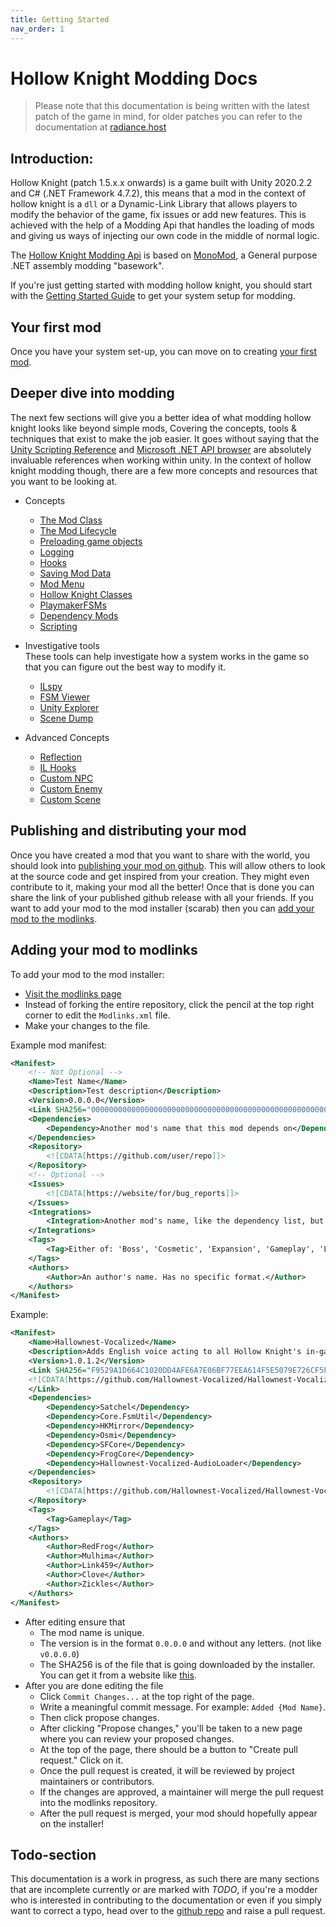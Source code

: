 ```yaml
---
title: Getting Started
nav_order: 1
---
```

# Hollow Knight Modding Docs

> Please note that this documentation is being written with the latest patch of the game in mind, for older patches you can refer to the documentation at [radiance.host](https://radiance.synthagen.net/apidocs/_images/Getting-Started.html)

## Introduction:

Hollow Knight (patch 1.5.x.x onwards) is a game built with Unity 2020.2.2 and C# (.NET Framework 4.7.2), this means that a mod in the context of hollow knight is a `dll` or a Dynamic-Link Library that allows players to modify the behavior of the game, fix issues or add new features. This is achieved with the help of a Modding Api that handles the loading of mods and giving us ways of injecting our own code in the middle of normal logic.

The [Hollow Knight Modding Api](https://github.com/hk-modding/api) is based on [MonoMod](https://github.com/MonoMod/MonoMod), a General purpose .NET assembly modding "basework".

If you're just getting started with modding hollow knight, you should start with the [Getting Started Guide](getting-started.md) to get your system setup for modding.

## Your first mod

Once you have your system set-up, you can move on to creating [your first mod](your-first-mod.md).

## Deeper dive into modding

The next few sections will give you a better idea of what modding hollow knight looks like beyond simple mods, Covering the concepts, tools & techniques that exist to make the job easier. It goes without saying that the [Unity Scripting Reference](https://docs.unity3d.com/2020.2/Documentation/ScriptReference/) and [Microsoft .NET API browser](https://docs.microsoft.com/en-us/dotnet/api/?view=netframework-4.7.2) are absolutely invaluable references when working within unity. In the context of hollow knight modding though, there are a few more concepts and resources that you want to be looking at.

- Concepts
  - [The Mod Class](mod-baseclass.md)
  - [The Mod Lifecycle](mod-lifecycle.md)
  - [Preloading game objects](preloads.md)
  - [Logging](logging.md)
  - [Hooks](Hooks/hooks.md)
  - [Saving Mod Data](saving-mod-data.md)
  - [Mod Menu](modmenu.md)
  - [Hollow Knight Classes](hkclasses.md)
  - [PlaymakerFSMs](understanding-fsms.md)
  - [Dependency Mods](dependencymods.md)
  - [Scripting](#todo-section)

- Investigative tools  
  These tools can help investigate how a system works in the game so that you can figure out the best way to modify it.
  - [ILspy](Tools/decompilers.md)
  - [FSM Viewer](Tools/fsmviewer.md)
  - [Unity Explorer](https://github.com/sinai-dev/UnityExplorer/blob/master/README.md#features)
  - [Scene Dump](Tools/scenedump.md)

- Advanced Concepts
  - [Reflection](reflection.md)
  - [IL Hooks](Hooks/ilhooks.md)
  - [Custom NPC](#todo-section)
  - [Custom Enemy](#todo-section)
  - [Custom Scene](#todo-section)

## Publishing and distributing your mod

Once you have created a mod that you want to share with the world, you should look into [publishing your mod on github](#todo-section). This will allow others to look at the source code and get inspired from your creation. They might even contribute to it, making your mod all the better! Once that is done you can share the link of your published github release with all your friends. If you want to add your mod to the mod installer (scarab) then you can [add your mod to the modlinks](#adding-your-mod-to-modlinks).

## Adding your mod to modlinks

To add your mod to the mod installer:

- [Visit the modlinks page](https://github.com/hk-modding/modlinks/blob/main/ModLinks.xml)
- Instead of forking the entire repository, click the pencil at the top right corner to edit the `Modlinks.xml` file.
- Make your changes to the file.

Example mod manifest:

```xml
<Manifest>
    <!-- Not Optional -->
    <Name>Test Name</Name>
    <Description>Test description</Description>
    <Version>0.0.0.0</Version>
    <Link SHA256="0000000000000000000000000000000000000000000000000000000000000000"><![CDATA[https://download.link]]></Link>
    <Dependencies>
        <Dependency>Another mod's name that this mod depends on</Dependency>
    </Dependencies>
    <Repository>
        <![CDATA[https://github.com/user/repo]]>
    </Repository>
    <!-- Optional -->
    <Issues>
        <![CDATA[https://website/for/bug_reports]]>
    </Issues>
    <Integrations>
        <Integration>Another mod's name, like the dependency list, but not a hard dependency, but extra stuff when it is installed alongside</Integration>
    </Integrations>
    <Tags>
        <Tag>Either of: 'Boss', 'Cosmetic', 'Expansion', 'Gameplay', 'Library', 'Utility'</Tag>
    </Tags>
    <Authors>
        <Author>An author's name. Has no specific format.</Author>
    </Authors>
</Manifest>
```

Example:

```xml
<Manifest>
    <Name>Hallownest-Vocalized</Name>
    <Description>Adds English voice acting to all Hollow Knight's in-game dialogue.</Description>
    <Version>1.0.1.2</Version>
    <Link SHA256="F9529A1D664C1020DD4AFE6A7E06BF77EEA614F5E5079E726CF5F7704CD01EFC">
    <![CDATA[https://github.com/Hallownest-Vocalized/Hallownest-Vocalized/releases/download/0.0.1.2/HKVocal.zip]]>
    </Link>
    <Dependencies>
        <Dependency>Satchel</Dependency>
        <Dependency>Core.FsmUtil</Dependency>
        <Dependency>HKMirror</Dependency>
        <Dependency>Osmi</Dependency>
        <Dependency>SFCore</Dependency>
        <Dependency>FrogCore</Dependency>
        <Dependency>Hallownest-Vocalized-AudioLoader</Dependency>
    </Dependencies>
    <Repository>
        <![CDATA[https://github.com/Hallownest-Vocalized/Hallownest-Vocalized]]>
    </Repository>
    <Tags>
        <Tag>Gameplay</Tag>
    </Tags>
    <Authors>
        <Author>RedFrog</Author>
        <Author>Mulhima</Author>
        <Author>Link459</Author>
        <Author>Clove</Author>
        <Author>Zickles</Author>
    </Authors>
</Manifest>
```

- After editing ensure that
  - The mod name is unique.
  - The version is in the format `0.0.0.0` and without any letters. (not like `v0.0.0.0`)
  - The SHA256 is of the file that is going downloaded by the installer. You can get it from a website like [this](https://emn178.github.io/online-tools/sha256_checksum.html).
- After you are done editing the file
  - Click `Commit Changes...` at the top right of the page.
  - Write a meaningful commit message. For example: `Added {Mod Name}`.
  - Then click propose changes.
  - After clicking "Propose changes," you'll be taken to a new page where you can review your proposed changes.
  - At the top of the page, there should be a button to "Create pull request." Click on it.
  - Once the pull request is created, it will be reviewed by project maintainers or contributors.
  - If the changes are approved, a maintainer will merge the pull request into the modlinks repository.
  - After the pull request is merged, your mod should hopefully appear on the installer!

## Todo-section

This documentation is a work in progress, as such there are many sections that are incomplete currently or are marked with *TODO*, if you're a modder who is interested in contributing to the documentation or even if you simply want to correct a typo, head over to the [github repo](https://github.com/PrashantMohta/ModdingDocs) and raise a pull request.
